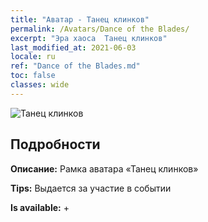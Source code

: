 ```yaml
---
title: "Аватар - Танец клинков"
permalink: /Avatars/Dance of the Blades/
excerpt: "Эра хаоса  Танец клинков"
last_modified_at: 2021-06-03
locale: ru
ref: "Dance of the Blades.md"
toc: false
classes: wide
---
```

 ![Танец клинков](/images/a/avatarFrame_26.png)

## Подробности

 **Описание:** Рамка аватара «Танец клинков» 

 **Tips:** Выдается за участие в событии 

 **Is available:**  + 

